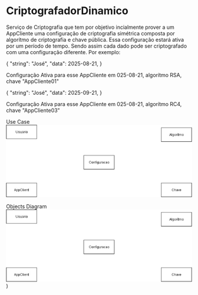 # CriptografadorDinamico
Serviço de Criptografia que tem por objetivo incialmente prover a um AppCliente uma configuração de criptografia simétrica composta por algorítmo de criptografia e chave pública.
Essa configuração estará ativa por um período de tempo. Sendo assim cada dado pode ser criptografado com uma configuração diferente. Por exemplo:

{
	"string": "José",
	"data": 2025-08-21,
} 

Configuração Ativa para esse AppCliente em 025-08-21, algorítmo RSA, chave "AppCliente01"


{
	"string": "José",
	"data": 2025-09-21,
} 

Configuração Ativa para esse AppCliente em 025-08-21, algorítmo RC4, chave "AppCliente03"


Use Case
![Alt text](https://github.com/ElenzitaDarhk/CriptografadorDinamico/blob/Develop/CriptografadorDinamico-Objetos.jpg)


Objects Diagram
![Alt text](https://github.com/ElenzitaDarhk/CriptografadorDinamico/blob/Develop/CriptografadorDinamico-Objetos.jpg)
)
